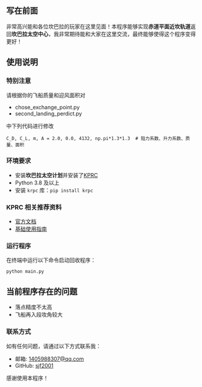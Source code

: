 ## 写在前面

非常高兴能和各位坎巴拉的玩家在这里见面！本程序能够实现**赤道平面近坎轨道**返回**坎巴拉太空中心**，我非常期待能和大家在这里交流，最终能够使得这个程序变得更好！

## 使用说明

### 特别注意

请根据你的飞船质量和迎风面积对

- chose_exchange_point.py
- second_landing_perdict.py

中下列代码进行修改
```
C_D, C_L, m, A = 2.0, 0.0, 4132, np.pi*1.3*1.3  # 阻力系数、升力系数、质量、面积
```


### 环境要求

- 安装**坎巴拉太空计划**并安装了[KPRC](https://www.curseforge.com/kerbal/ksp-mods/krpc-control-the-game-using-c-c-java-lua-python/files)
- Python 3.8 及以上
- 安装 `krpc` 库：`pip install krpc`

### KPRC 相关推荐资料

- [官方文档](https://krpc.github.io/krpc/)
- [基础使用指南](https://www.bilibili.com/opus/400594077896210025)


### 运行程序

在终端中运行以下命令启动回收程序：
```
python main.py
```

## 当前程序存在的问题

- 落点精度不太高
- 飞船再入段攻角较大


### 联系方式

如有任何问题，请通过以下方式联系我：

- 邮箱: 1405988307@qq.com
- GitHub: [sjf2001](https://github.com/sfj2001)

感谢使用本程序！

